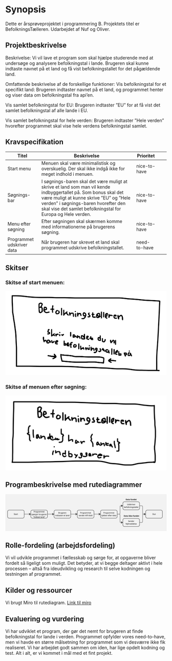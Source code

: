 # Synopsis
Dette er årsprøveprojektet i programmering B.
Projektets titel er BefolkningsTælleren.
Udarbejdet af Nuf og Oliver.

## Projektbeskrivelse
Beskrivelse: Vi vil lave et program som skal hjælpe studerende med at undersøge og analysere befolkningstal i lande. Brugeren skal kunne indtaste navnet på et land og få vist befolkningstallet for det pågældende land.

Omfattende beskrivelse af de forskellige funktioner:
Vis befolkningstal for et specifikt land: Brugeren indtaster navnet på et land, og programmet henter og viser data om befolkningstal fra api’en.

Vis samlet befolkningstal for EU: Brugeren indtaster ”EU” for at få vist det samlet befolkningstal af alle lande i EU. 

Vis samlet befolkningstal for hele verden: Brugeren indtaster ”Hele verden” hvorefter programmet skal vise hele verdens befolkningstal samlet.


## Kravspecifikation
|     Titel                 |     Beskrivelse                                                                                                                                                                                                                                                               |     Prioritet       |   |   |
|---------------------------|-------------------------------------------------------------------------------------------------------------------------------------------------------------------------------------------------------------------------------------------------------------------------------|---------------------|---|---|
|     Start menu            |     Menuen skal være minimalistisk og overskuelig. Der skal ikke indgå   ikke for meget indhold i menuen.                                                                                                                                                                          |     nice-to-have    |   |   |
|     Søgnings-bar          |     I søgnings-baren skal det være muligt at skrive et land som man vil kende   indbyggertallet på. Som bonus skal det være muligt at kunne skrive ”EU” og   ”Hele verden” i søgnings-baren hvorefter den skal vise det samlet   befolkningstal for Europa og Hele verden.    |     nice-to-have    |   |   |
|     Menu efter søgning    |     Efter søgningen skal skærmen komme med informationerne på brugerens   søgning.                                                                                                                                                                                            |     nice-to-have    |   |   |
|     Programmet udskriver data    |     Når brugeren har skrevet et land skal programmet udskrive befolkningstallet.                                                                                                                                                                                               |     need-to-have    |   |   |


## Skitser

### Skitse af start menuen:
![jeppe](Jeppeman.png)

### Skitse af menuen efter søgning:
![jeppeee](Jeppeman1.png)

## Programbeskrivelse med rutediagrammer
![Daddy OLiver UHHHHHHHHHHHH](eksamensprojekt-2.jpg)

## Rolle-fordeling (arbejdsfordeling)
Vi vil udvikle programmet i fællesskab og sørge for, at opgaverne bliver fordelt så ligeligt som muligt. Det betyder, at vi begge deltager aktivt i hele processen – altså fra ideudvikling og research til selve kodningen og testningen af programmet. 

## Kilder og ressourcer
Vi brugt Miro til rutediagram.
[Link til miro](https://miro.com/)

## Evaluering og vurdering
Vi har udviklet et program, der gør det nemt for brugeren at finde befolkningstal for lande i verden. Programmet opfylder vores need-to-have, men vi havde en større målsetning for programmet som vi desværre ikke fik realiseret. Vi har arbejdet godt sammen om iden, har lige opdelt kodning og test. Alt i alt, er vi kommet i mål med et fint projekt.

